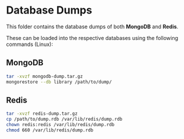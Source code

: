 # Database Dumps

This folder contains the database dumps of both **MongoDB** and **Redis**.

These can be loaded into the respective databases using the following commands (Linux):

## MongoDB
```bash
tar -xvzf mongodb-dump.tar.gz
mongorestore --db library /path/to/dump/
```

## Redis
```bash
tar -xvzf redis-dump.tar.gz
cp /path/to/dump.rdb /var/lib/redis/dump.rdb
chown redis:redis /var/lib/redis/dump.rdb
chmod 660 /var/lib/redis/dump.rdb
```
